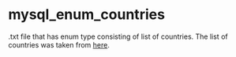 # mysql_enum_countries
.txt file that has enum type consisting of list of countries.
The list of countries was taken from [here](https://gist.github.com/kalinchernev/486393efcca01623b18d).
